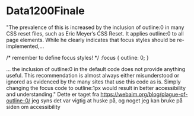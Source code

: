 # Data1200Finale

"The prevalence of this is increased by the inclusion of outline:0 in many CSS reset files, such as Eric Meyer’s CSS Reset. It applies outline:0 to all page elements. While he clearly indicates that focus styles should be re-implemented,…

/* remember to define focus styles! */
:focus {
outline: 0;
}

… the inclusion of outline:0 in the default code does not provide anything useful. This recommendation is almost always either misunderstood or ignored as evidenced by the many sites that use this code as is. Simply changing the focus code to outline:1px would result in better accessibility and understanding." 
Dette er taget fra https://webaim.org/blog/plague-of-outline-0/
jeg syns det var vigtig at huske på, og noget jeg kan bruke på siden om accessibility
